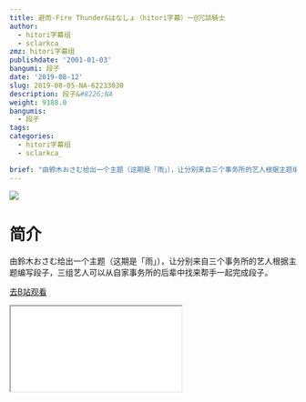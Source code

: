 ```yaml
---
title: 避雨-Fire Thunder&はなしょ（hitori字幕）ー@冗談騎士
author:
  - hitori字幕组
  - sclarkca_
zmz: hitori字幕组
publishdate: '2001-01-03'
bangumi: 段子
date: '2019-08-12'
slug: 2019-08-05-NA-62233030
description: 段子&#8226;NA
weight: 9188.0
bangumis:
  - 段子
tags:
categories:
  - hitori字幕组
  - sclarkca_

brief: "由鈴木おさむ给出一个主题（这期是「雨」），让分别来自三个事务所的艺人根据主题编写段子，三组艺人可以从自家事务所的后辈中找来帮手一起完成段子。"
---
```

![](https://raw.githubusercontent.com/tcgriffith/owaraisite/master/static/tmpimg/012db4cae33a0f13d8c6cd66dff7c30d19224947.jpg.480.jpg)
# 简介  
由鈴木おさむ给出一个主题（这期是「雨」），让分别来自三个事务所的艺人根据主题编写段子，三组艺人可以从自家事务所的后辈中找来帮手一起完成段子。  

[去B站观看](https://www.bilibili.com/video/av62233030/)
<div class ="resp-container"><iframe class="testiframe" src="//player.bilibili.com/player.html?aid=62233030"", scrolling="no", allowfullscreen="true" > </iframe></div> 
